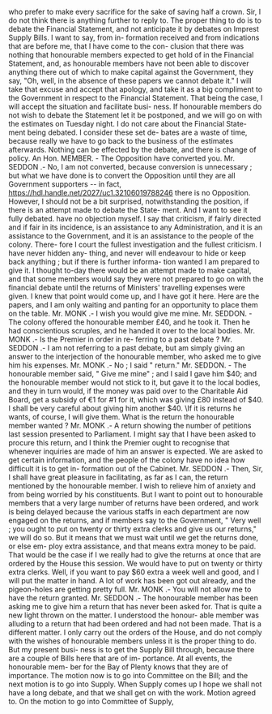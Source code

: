 who prefer to make every sacrifice for the sake of saving half a crown. Sir, I do not think there is anything further to reply to. The proper thing to do is to debate the Financial Statement, and not anticipate it by debates on Imprest Supply Bills. I want to say, from in- formation received and from indications that are before me, that I have come to the con- clusion that there was nothing that honourable members expected to get hold of in the Financial Statement, and, as honourable members have not been able to discover anything there out of which to make capital against the Government, they say, "Oh, well, in the absence of these papers we cannot debate it." I will take that excuse and accept that apology, and take it as a big compliment to the Government in respect to the Financial Statement. That being the case, I will accept the situation and facilitate busi- ness. If honourable members do not wish to debate the Statement let it be postponed, and we will go on with the estimates on Tuesday night. I do not care about the Financial State- ment being debated. I consider these set de- bates are a waste of time, because really we have to go back to the business of the estimates afterwards. Nothing can be effected by the debate, and there is change of policy. An Hon. MEMBER. - The Opposition have converted you. Mr. SEDDON .- No, I am not converted, because conversion is unnecessary ; but what we have done is to convert the Opposition until they are all Government supporters -- in fact, https://hdl.handle.net/2027/uc1.32106019788246 there is no Opposition. However, I should not be a bit surprised, notwithstanding the position, if there is an attempt made to debate the State- ment. And I want to see it fully debated. have no objection myself. I say that criticism, if fairly directed and if fair in its incidence, is an assistance to any Administration, and it is an assistance to the Government, and it is an assistance to the people of the colony. There- fore I court the fullest investigation and the fullest criticism. I have never hidden any- thing, and never will endeavour to hide or keep back anything ; but if there is further informa- tion wanted I am prepared to give it. I thought to-day there would be an attempt made to make capital, and that some members would say they were not prepared to go on with the financial debate until the returns of Ministers' travelling expenses were given. I knew that point would come up, and I have got it here. Here are the papers, and I am only waiting and panting for an opportunity to place them on the table. Mr. MONK .- I wish you would give me mine. Mr. SEDDON. - The colony offered the honourable member £40, and he took it. Then he had conscientious scruples, and he handed it over to the local bodies. Mr. MONK .- Is the Premier in order in re- ferring to a past debate ? Mr. SEDDON .- I am not referring to a past debate, but am simply giving an answer to the interjection of the honourable member, who asked me to give him his expenses. Mr. MONK .- No ; I said " return." Mr. SEDDON. - The honourable member said, " Give me mine" ; and I said I gave him $40; and the honourable member would not stick to it, but gave it to the local bodies, and they in turn would, if the money was paid over to the Charitable Aid Board, get a subsidy of €1 for #1 for it, which was giving £80 instead of $40. I shall be very careful about giving him another $40. \\If it is returns he wants, of course, I will give them. What is the return the honourable member wanted ? Mr. MONK .- A return showing the number of petitions last session presented to Parliament. I might say that I have been asked to procure this return, and I think the Premier ought to recognise that whenever inquiries are made of him an answer is expected. We are asked to get certain information, and the people of the colony have no idea how difficult it is to get in- formation out of the Cabinet. Mr. SEDDON .- Then, Sir, I shall have great pleasure in facilitating, as far as I can, the return mentioned by the honourable member. I wish to relieve him of anxiety and from being worried by his constituents. But I want to point out to honourable members that a very large number of returns have been ordered, and work is being delayed because the various staffs in each department are now engaged on the returns, and if members say to the Government, " Very well ; you ought to put on twenty or thirty extra clerks and give us our returns," we will do so. But it means that we must wait until we get the returns done, or else em- ploy extra assistance, and that means extra money to be paid. That would be the case if I we really had to give the returns at once that are ordered by the House this session. We would have to put on twenty or thirty extra clerks. Well, if you want to pay $60 extra a week well and good, and I will put the matter in hand. A lot of work has been got out already, and the pigeon-holes are getting pretty full. Mr. MONK .- You will not allow me to have the return granted. Mr. SEDDON .- The honourable member has been asking me to give him a return that has never been asked for. That is quite a new light thrown on the matter. I understood the honour- able member was alluding to a return that had been ordered and had not been made. That is a different matter. I only carry out the orders of the House, and do not comply with the wishes of honourable members unless it is the proper thing to do. But my present busi- ness is to get the Supply Bill through, because there are a couple of Bills here that are of im- portance. At all events, the honourable mem- ber for the Bay of Plenty knows that they are of importance. The motion now is to go into Committee on the Bill; and the next motion is to go into Supply. When Supply comes up I hope we shall not have a long debate, and that we shall get on with the work. Motion agreed to. On the motion to go into Committee of Supply, 